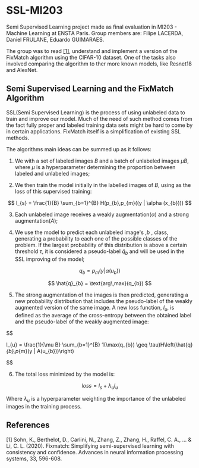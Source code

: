 # SSL-MI203
Semi Supervised Learning project made as final evaluation in MI203 - Machine Learning at ENSTA Paris. Group members are: Filipe LACERDA, Daniel FRULANE, Eduardo GUIMARAES.

The group was to read [[1]](#1), understand and implement a version of the FixMatch algorithm using the CIFAR-10 dataset. One of the tasks also involved comparing the algorithm to ther more known models, like Resnet18 and AlexNet.

## Semi Supervised Learning and the FixMatch Algorithm

SSL(Semi Supervised Learning) is the process of using unlabeled data to train and improve our model. Much of the need of such method comes from the fact fully proper and labeled training data sets might be hard to come by in certain applications. FixMatch itself is a simplification of existing SSL methods.

The algorithms main ideas can be summed up as it follows:

1. We with a set of labeled images $B$ and a batch of unlabeled images $\mu B$, where $\mu$ is a hyperparameter determining the proportion between labeled and unlabeled images;

2. We then train the model initially in the labelled images of $B$, using as the loss of this supervised training:

$$
l_{s} = \frac{1}{B} \sum_{b=1}^{B} H(p_{b},p_{m}((y  | \alpha (x_{b})))
$$ 

3. Each unlabeled image receives a weakly augmentation($\alpha$) and a strong augmentation($A$);

4. We use the model to predict each unlabeled image's ,$b$ , class, generating a probability to each one of the possible classes of the problem. If the largest probability of this distribution is above a certain threshold $\tau$, it is considered a pseudo-label $\hat{q}_{b}$ and will be used in the SSL improving of the model;

$$
q_{b} = p_{m} (y | \alpha(u_{b}))
$$

$$
\hat{q}_{b} = \text{arg\,max}(q_{b})
$$

5. The strong augmentation of the images is then predicted, generating a new probability distribution that includes the pseudo-label of the weakly augmented version of the same image. A new loss function, $l_{u}$, is defined as the average of the cross-entropy between the obtained label and the pseudo-label of the weakly augmented image:

$$

l_{u} = \frac{1}{\mu B} \sum_{b=1}^{B} 1(\max(q_{b}) \geq \tau)H\left(\hat{q}_{b},p_{m}(y | A(u_{b}))\right)

$$

6. The total loss minimized by the model is:

$$
loss = l_{s} + \lambda_{u}l_{u}
$$

Where $\lambda_{u}$ is a hyperparameter weighting the importance of the unlabeled images in the training process.




## References

<a id="1">[1]</a>
Sohn, K., Berthelot, D., Carlini, N., Zhang, Z., Zhang, H., Raffel, C. A., ... & Li, C. L. (2020). Fixmatch: Simplifying semi-supervised learning with consistency and confidence. Advances in neural information processing systems, 33, 596-608. 